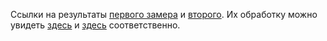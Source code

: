 Ссылки на результаты [первого замера](https://github.com/KubEF/MySATSolver/blob/master/Measuring/result_1.txt) и [второго](https://github.com/KubEF/MySATSolver/blob/master/Measuring/result_2.txt). Их обработку можно увидеть [здесь](https://github.com/KubEF/MySATSolver/blob/master/Measuring/measuring_1.ipynb) и [здесь](https://github.com/KubEF/MySATSolver/blob/master/Measuring/measuring_2.ipynb) соответственно.
